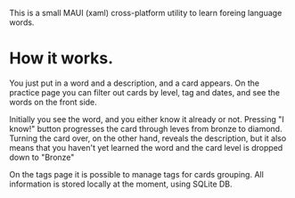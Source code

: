 This is a small MAUI (xaml) cross-platform utility to learn foreing language words.

<h1>How it works.</h1>
You just put in a word and a description, and a card appears.
On the practice page you can filter out cards by level, tag and dates, and see the words on the front side. 

Initially you see the word, and you either know it already or not.
Pressing "I know!" button progresses the card through leves from bronze to diamond.
Turning the card over, on the other hand, reveals the description, but it also means that you haven't yet learned the word and the card level is dropped down to "Bronze"

On the tags page it is possible to manage tags for cards grouping.
All information is stored locally at the moment, using SQLite DB. 
